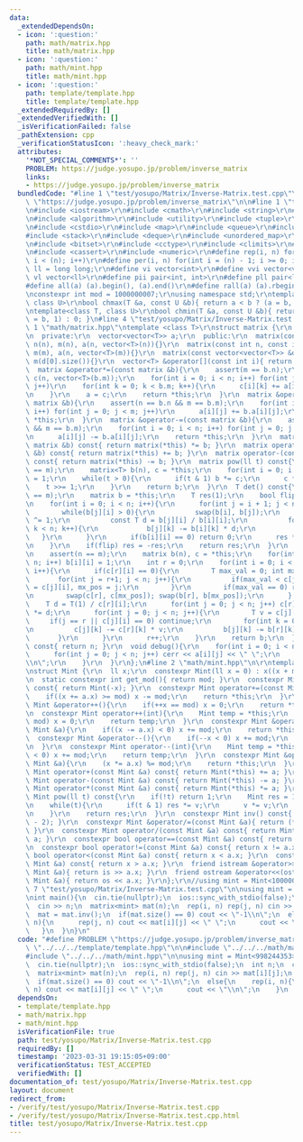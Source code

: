 ```yaml
---
data:
  _extendedDependsOn:
  - icon: ':question:'
    path: math/matrix.hpp
    title: math/matrix.hpp
  - icon: ':question:'
    path: math/mint.hpp
    title: math/mint.hpp
  - icon: ':question:'
    path: template/template.hpp
    title: template/template.hpp
  _extendedRequiredBy: []
  _extendedVerifiedWith: []
  _isVerificationFailed: false
  _pathExtension: cpp
  _verificationStatusIcon: ':heavy_check_mark:'
  attributes:
    '*NOT_SPECIAL_COMMENTS*': ''
    PROBLEM: https://judge.yosupo.jp/problem/inverse_matrix
    links:
    - https://judge.yosupo.jp/problem/inverse_matrix
  bundledCode: "#line 1 \"test/yosupo/Matrix/Inverse-Matrix.test.cpp\"\n#define PROBLEM\
    \ \"https://judge.yosupo.jp/problem/inverse_matrix\"\n\n#line 1 \"template/template.hpp\"\
    \n#include <iostream>\r\n#include <cmath>\r\n#include <string>\r\n#include <vector>\r\
    \n#include <algorithm>\r\n#include <utility>\r\n#include <tuple>\r\n#include <cstdint>\r\
    \n#include <cstdio>\r\n#include <map>\r\n#include <queue>\r\n#include <set>\r\n\
    #include <stack>\r\n#include <deque>\r\n#include <unordered_map>\r\n#include <unordered_set>\r\
    \n#include <bitset>\r\n#include <cctype>\r\n#include <climits>\r\n#include <functional>\r\
    \n#include <cassert>\r\n#include <numeric>\r\n#define rep(i, n) for(int i = 0;\
    \ i < (n); i++)\r\n#define per(i, n) for(int i = (n) - 1; i >= 0; i--)\r\nusing\
    \ ll = long long;\r\n#define vi vector<int>\r\n#define vvi vector<vi>\r\n#define\
    \ vl vector<ll>\r\n#define pii pair<int, int>\r\n#define pll pair<ll, ll>\r\n\
    #define all(a) (a).begin(), (a).end()\r\n#define rall(a) (a).rbegin(), (a).rend()\r\
    \nconstexpr int mod = 1000000007;\r\nusing namespace std;\r\ntemplate<class T,\
    \ class U>\r\nbool chmax(T &a, const U &b){ return a < b ? (a = b, 1) : 0; }\r\
    \ntemplate<class T, class U>\r\nbool chmin(T &a, const U &b){ return a > b ? (a\
    \ = b, 1) : 0; }\n#line 4 \"test/yosupo/Matrix/Inverse-Matrix.test.cpp\"\n\n#line\
    \ 1 \"math/matrix.hpp\"\ntemplate <class T>\r\nstruct matrix {\r\n  int n,m;\r\
    \n  private:\r\n  vector<vector<T>> a;\r\n  public:\r\n  matrix(const int n) :\
    \ n(n), m(n), a(n, vector<T>(n)){}\r\n  matrix(const int n, const int m) : n(n),\
    \ m(m), a(n, vector<T>(m)){}\r\n  matrix(const vector<vector<T>> &d) : a(d), n(d.size()),\
    \ m(d[0].size()){}\r\n  vector<T> &operator[](const int i){ return a[i]; }\r\n\
    \  matrix &operator*=(const matrix &b){\r\n    assert(m == b.n);\r\n    vector<vector<T>>\
    \ c(n, vector<T>(b.m));\r\n    for(int i = 0; i < n; i++) for(int j = 0; j < m;\
    \ j++)\r\n    for(int k = 0; k < b.m; k++){\r\n      c[i][k] += a[i][j] * b.a[j][k];\r\
    \n    }\r\n    a = c;\r\n    return *this;\r\n  }\r\n  matrix &operator+=(const\
    \ matrix &b){\r\n    assert(n == b.n && m == b.m);\r\n    for(int i = 0; i < n;\
    \ i++) for(int j = 0; j < m; j++)\r\n      a[i][j] += b.a[i][j];\r\n    return\
    \ *this;\r\n  }\r\n  matrix &operator-=(const matrix &b){\r\n    assert(n == b.n\
    \ && m == b.m);\r\n    for(int i = 0; i < n; i++) for(int j = 0; j < m; j++)\r\
    \n      a[i][j] -= b.a[i][j];\r\n    return *this;\r\n  }\r\n  matrix operator*(const\
    \ matrix &b) const{ return matrix(*this) *= b; }\r\n  matrix operator+(const matrix\
    \ &b) const{ return matrix(*this) += b; }\r\n  matrix operator-(const matrix &b)\
    \ const{ return matrix(*this) -= b; }\r\n  matrix pow(ll t) const{\r\n    assert(n\
    \ == m);\r\n    matrix<T> b(n), c = *this;\r\n    for(int i = 0; i < n; i++) b[i][i]\
    \ = 1;\r\n    while(t > 0){\r\n      if(t & 1) b *= c;\r\n      c *= c;\r\n  \
    \    t >>= 1;\r\n    }\r\n    return b;\r\n  }\r\n  T det() const{\r\n    assert(n\
    \ == m);\r\n    matrix b = *this;\r\n    T res(1);\r\n    bool flip = false;\r\
    \n    for(int i = 0; i < n; i++){\r\n      for(int j = i + 1; j < n; j++){\r\n\
    \        while(b[j][i] > 0){\r\n          swap(b[i], b[j]);\r\n          flip\
    \ ^= 1;\r\n          const T d = b[j][i] / b[i][i];\r\n          for(int k = i;\
    \ k < n; k++){\r\n            b[j][k] -= b[i][k] * d;\r\n          }\r\n     \
    \   }\r\n      }\r\n      if(b[i][i] == 0) return 0;\r\n      res *= b[i][i];\r\
    \n    }\r\n    if(flip) res = -res;\r\n    return res;\r\n  }\r\n  matrix inv(){\r\
    \n    assert(n == m);\r\n    matrix b(n), c = *this;\r\n    for(int i = 0; i <\
    \ n; i++) b[i][i] = 1;\r\n    int r = 0;\r\n    for(int i = 0; i < n && r < n;\
    \ i++){\r\n      if(c[r][i] == 0){\r\n        T max_val = 0; int mx_pos;\r\n \
    \       for(int j = r+1; j < n; j++){\r\n          if(max_val < c[j][i]) max_val\
    \ = c[j][i], mx_pos = j;\r\n        }\r\n        if(max_val == 0) return false;\r\
    \n        swap(c[r], c[mx_pos]); swap(b[r], b[mx_pos]);\r\n      }     \r\n  \
    \    T d = T(1) / c[r][i];\r\n      for(int j = 0; j < n; j++) c[r][j] *= d, b[r][j]\
    \ *= d;\r\n      for(int j = 0; j < n; j++){\r\n        T v = c[j][i];\r\n   \
    \     if(j == r || c[j][i] == 0) continue;\r\n        for(int k = 0; k < n; k++){\r\
    \n          c[j][k] -= c[r][k] * v;\r\n          b[j][k] -= b[r][k] * v;\r\n \
    \       }\r\n      }\r\n      r++;\r\n    }\r\n    return b;\r\n  }\r\n  int size()\
    \ const{ return n; }\r\n  void debug(){\r\n    for(int i = 0; i < n; i++){\r\n\
    \      for(int j = 0; j < n; j++) cerr << a[i][j] << \" \";\r\n      cerr << \"\
    \\n\";\r\n    }\r\n  }\r\n};\n#line 2 \"math/mint.hpp\"\n\r\ntemplate <int mod>\r\
    \nstruct Mint {\r\n  ll x;\r\n  constexpr Mint(ll x = 0) : x((x + mod) % mod){}\r\
    \n  static constexpr int get_mod(){ return mod; }\r\n  constexpr Mint operator-()\
    \ const{ return Mint(-x); }\r\n  constexpr Mint operator+=(const Mint &a){\r\n\
    \    if((x += a.x) >= mod) x -= mod;\r\n    return *this;\r\n  }\r\n  constexpr\
    \ Mint &operator++(){\r\n    if(++x == mod) x = 0;\r\n    return *this;\r\n  }\r\
    \n  constexpr Mint operator++(int){\r\n    Mint temp = *this;\r\n    if(++x ==\
    \ mod) x = 0;\r\n    return temp;\r\n  }\r\n  constexpr Mint &operator-=(const\
    \ Mint &a){\r\n    if((x -= a.x) < 0) x += mod;\r\n    return *this;\r\n  }\r\n\
    \  constexpr Mint &operator--(){\r\n    if(--x < 0) x += mod;\r\n    return *this;\r\
    \n  }\r\n  constexpr Mint operator--(int){\r\n    Mint temp = *this;\r\n    if(--x\
    \ < 0) x += mod;\r\n    return temp;\r\n  }\r\n  constexpr Mint &operator*=(const\
    \ Mint &a){\r\n    (x *= a.x) %= mod;\r\n    return *this;\r\n  }\r\n  constexpr\
    \ Mint operator+(const Mint &a) const{ return Mint(*this) += a; }\r\n  constexpr\
    \ Mint operator-(const Mint &a) const{ return Mint(*this) -= a; }\r\n  constexpr\
    \ Mint operator*(const Mint &a) const{ return Mint(*this) *= a; }\r\n  constexpr\
    \ Mint pow(ll t) const{\r\n    if(!t) return 1;\r\n    Mint res = 1, v = *this;\r\
    \n    while(t){\r\n      if(t & 1) res *= v;\r\n      v *= v;\r\n      t >>= 1;\r\
    \n    }\r\n    return res;\r\n  }\r\n  constexpr Mint inv() const{ return pow(mod\
    \ - 2); }\r\n  constexpr Mint &operator/=(const Mint &a){ return (*this) *= a.inv();\
    \ }\r\n  constexpr Mint operator/(const Mint &a) const{ return Mint(*this) /=\
    \ a; }\r\n  constexpr bool operator==(const Mint &a) const{ return x == a.x; }\r\
    \n  constexpr bool operator!=(const Mint &a) const{ return x != a.x; }\r\n  constexpr\
    \ bool operator<(const Mint &a) const{ return x < a.x; }\r\n  constexpr bool operator>(const\
    \ Mint &a) const{ return x > a.x; }\r\n  friend istream &operator>>(istream &is,\
    \ Mint &a){ return is >> a.x; }\r\n  friend ostream &operator<<(ostream &os, const\
    \ Mint &a){ return os << a.x; }\r\n};\r\n//using mint = Mint<1000000007>;\n#line\
    \ 7 \"test/yosupo/Matrix/Inverse-Matrix.test.cpp\"\n\nusing mint = Mint<998244353>;\n\
    \nint main(){\n  cin.tie(nullptr);\n  ios::sync_with_stdio(false);\n  int n;\n\
    \  cin >> n;\n  matrix<mint> mat(n);\n  rep(i, n) rep(j, n) cin >> mat[i][j];\n\
    \  mat = mat.inv();\n  if(mat.size() == 0) cout << \"-1\\n\";\n  else{\n    rep(i,\
    \ n){\n      rep(j, n) cout << mat[i][j] << \" \";\n      cout << \"\\n\";\n \
    \   }\n  }\n}\n"
  code: "#define PROBLEM \"https://judge.yosupo.jp/problem/inverse_matrix\"\n\n#include\
    \ \"../../../template/template.hpp\"\n\n#include \"../../../math/matrix.hpp\"\n\
    #include \"../../../math/mint.hpp\"\n\nusing mint = Mint<998244353>;\n\nint main(){\n\
    \  cin.tie(nullptr);\n  ios::sync_with_stdio(false);\n  int n;\n  cin >> n;\n\
    \  matrix<mint> mat(n);\n  rep(i, n) rep(j, n) cin >> mat[i][j];\n  mat = mat.inv();\n\
    \  if(mat.size() == 0) cout << \"-1\\n\";\n  else{\n    rep(i, n){\n      rep(j,\
    \ n) cout << mat[i][j] << \" \";\n      cout << \"\\n\";\n    }\n  }\n}"
  dependsOn:
  - template/template.hpp
  - math/matrix.hpp
  - math/mint.hpp
  isVerificationFile: true
  path: test/yosupo/Matrix/Inverse-Matrix.test.cpp
  requiredBy: []
  timestamp: '2023-03-31 19:15:05+09:00'
  verificationStatus: TEST_ACCEPTED
  verifiedWith: []
documentation_of: test/yosupo/Matrix/Inverse-Matrix.test.cpp
layout: document
redirect_from:
- /verify/test/yosupo/Matrix/Inverse-Matrix.test.cpp
- /verify/test/yosupo/Matrix/Inverse-Matrix.test.cpp.html
title: test/yosupo/Matrix/Inverse-Matrix.test.cpp
---
```

